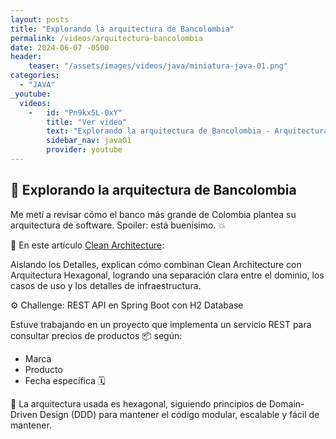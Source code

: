 ```yaml
---
layout: posts
title: "Explorando la arquitectura de Bancolombia"
permalink: /videos/arquitectura-bancolombia
date: 2024-06-07 -0500
header:
    teaser: "/assets/images/videos/java/miniatura-java-01.png"
categories:
  - "JAVA"
_youtube: 
  videos:
    -   id: "Pn9kx5L-0xY"
        title: "Ver video"
        text: "Explorando la arquitectura de Bancolombia - Arquitectura Hexagonal" 
        sidebar_nav: java01
        provider: youtube
---
```


## 🧠 Explorando la arquitectura de Bancolombia

Me metí a revisar cómo el banco más grande de Colombia plantea su arquitectura de software.
Spoiler: está buenísimo. 💥

📐 En este artículo [Clean Architecture](https://medium.com/bancolombia-tech/clean-architecture-aislando-los-detalles-4f9530f35d7a):

Aislando los Detalles, explican cómo combinan Clean Architecture con Arquitectura Hexagonal, logrando una separación clara entre el dominio, los casos de uso y los detalles de infraestructura.

⚙️ Challenge: REST API en Spring Boot con H2 Database

Estuve trabajando en un proyecto que implementa un servicio REST para consultar precios de productos 📦 según:

- Marca
- Producto
- Fecha específica 🗓️

🔄 La arquitectura usada es hexagonal, siguiendo principios de Domain-Driven Design (DDD) para mantener el código modular, escalable y fácil de mantener.


